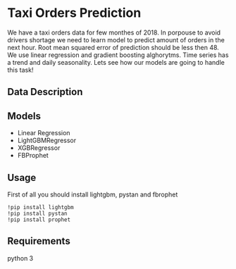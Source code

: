 # Taxi Orders Prediction

We have a taxi orders data for few monthes of 2018. In porpouse to avoid drivers shortage we need to learn model to predict amount of orders in the next hour. Root mean squared error of prediction should be less then 48. We use linear regression and gradient boosting alghorytms. Time series has a trend and daily seasonality. Lets see how our models are going to handle this task!

## Data Description

## Models
- Linear Regression
- LightGBMRegressor
- XGBRegressor
- FBProphet

## Usage
First of all you should install lightgbm, pystan and fbrophet

```
!pip install lightgbm
!pip install pystan
!pip install prophet
```

## Requirements
python 3
